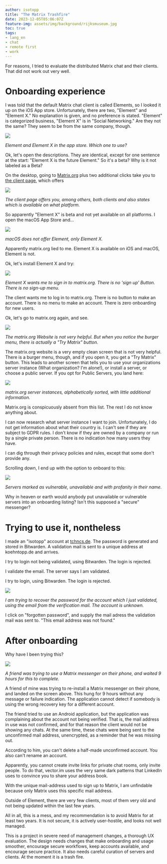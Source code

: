 ```yaml
---
author: isotopp
title: "The Matrix Trashfire"
date: 2023-12-05T05:06:07Z
feature-img: assets/img/background/rijksmuseum.jpg
toc: true
tags:
- lang_en
- chat
- remote first
- work
---
```


For reasons, I tried to evaluate the distributed Matrix chat and their clients.
That did not work out very well.

# Onboarding experience

I was told that the default Matrix chat client is called Elements, so I looked it up on the iOS App store.
Unfortunately, there are two, "Element" and "Element X."
No explanation is given, and no preference is stated.
"Element" is categorized business, "Element X" is in "Social Networking."
Are they not the same?
They seem to be from the same company, though.

![](/uploads/2024/02/element-01.jpg)

*Element and Element X in the app store. Which one to use?*

Ok, let's open the descriptions.
They are identical, except for one sentence at the start:
"Element X is the future Element."
So it's a beta?
Why is it not labeled as a Beta?

On the desktop, going to [Matrix.org](https://matrix.org) plus two additional clicks take you to
[the client page](https://matrix.org/ecosystem/clients/), which offers

![](/uploads/2024/02/element-02.jpg)

*The client page offers you, among others, both clients and also states which is available on what platform.*

So apparently "Element X" is beta and not yet available on all platforms. I open the macOS App Store and...

![](/uploads/2024/02/element-03.jpg)

*macOS does not offer Element, only Element X.*

Apparently matrix.org lied to me. 
Element X is available on iOS and macOS, Element is not.

Ok, let's install Element X and try:

![](/uploads/2024/02/element-04.jpg)

*Element X wants me to sign in to matrix.org. There is no 'sign up' Button. There is no sign-up menu.*

The client wants me to log in to matrix.org. There is no button to make an account. There is no menu to make an account.
There is zero onboarding for new users.

Ok, let's go to matrix.org again, and see.

![](/uploads/2024/02/element-05.jpg)

*The matrix.org Website is not very helpful. But when you notice the burger menu, there is actually a "Try Matrix" button.*

The matrix.org website is a very empty clean screen that is not very helpful. There is a burger menu, though, 
and if you open it, you get a "Try Matrix" button.
This leads to another screen that tells you to use your organizations server instance (What organization? I'm alone!),
or install a server,
or choose a public server.
If you opt for Public Servers, you land here:

![](/uploads/2024/02/element-06.jpg)

*matrix.org server instances, alphabetically sorted, with little additional information.*

Matrix.org is conspicuously absent from this list.
The rest I do not know anything about.

I can now research what server instance I want to join.
Unfortunately, I do not get information about what their country is.
I can't see if they are subject to GDPR rules.
I don't know if they are owned by a company or run by a single private person.
There is no indication how many users they have.

I can dig through their privacy policies and rules, except that some don't provide any.

Scrolling down, I end up with the option to onboard to this:

![](/uploads/2024/02/element-07.jpg)

*Servers marked as vulnerable, unavailable and with profanity in their name.*

Why in heaven or earth would anybody put unavailable or vulnerable servers into an onboarding listing?
Isn't this supposed a "secure" messenger?


# Trying to use it, nontheless

I made an "isotopp" account at [tchncs.de](https://chat.tchncs.de/#/login).
The password is generated and stored in Bitwarden.
A validation mail is sent to a unique address at koehntopp.de and arrives.

I try to login not being validated, using Bitwarden.
The login is rejected.

I validate the email.
The server says I am validated.

I try to login, using Bitwarden.
The login is rejected.

![](/uploads/2024/02/element-09.jpg)

*I am trying to recover the password for the account which I just validated, using the email from the verification mail.
The account is unknown.*

I click on "forgotten password", and supply the mail adress the validation mail was sent to.
"This email address was not found."

# After onboarding

Why have I been trying this?

![](/uploads/2024/02/element-08.jpg)

*A friend was trying to use a Matrix messenger on their phone, and waited 9 hours for this to complete.*

A friend of mine was trying to re-install a Matrix messenger on their phone, and landed on the screen above.
This hung for 9 hours without any message or failure indication.
The application cannot detect if somebody is using the wrong recovery key for a different account.

The friend tried to use an Android application, but the application was complaining about the account not being verified.
That is, the mail address in use was not confirmed, and for that reason the client would not be showing any chats.
At the same time, these chats were being sent to the unconfirmed mail address,
unencrypted,
as a reminder that he was missing out.

According to him, you can't delete a half-made unconfirmed account.
You also can't rename an account.

Apparently, you cannot create invite links for private chat rooms,
only invite people.
To do that, vector.im uses the very same dark patterns that LinkedIn uses to convince you to share your address book.

With the unique mail-address used to sign up to Matrix, I am unfindable because only Matrix uses this specific mail address.

Outside of Element, there are very few clients, most of them very old and not being updated within the last few years.

All in all, this is a mess, and my recommendation is to avoid Matrix for at least two years.
It is not secure, it is actively user-hostile, and looks not well managed.

This is a project in severe need of management changes, a thorough UX evaluation.
The design needs changes that make onboarding and usage smoother, encourage secure workflows,
keep accounts available, and encourage secure practice.
It also needs careful curation of servers and clients.
At the moment it is a trash fire.
